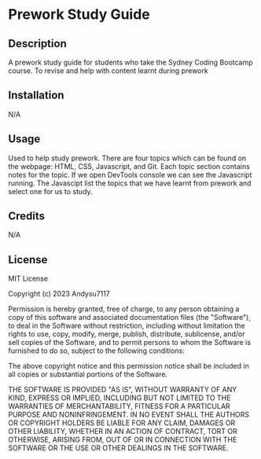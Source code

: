 # Prework Study Guide

## Description
A prework study guide for students who take the Sydney Coding Bootcamp course. To revise and help with content learnt during prework

## Installation

N/A

## Usage

Used to help study prework. There are four topics which can be found on the webpage: HTML, CSS, Javascript, and Git. Each topic section contains notes for the topic. If we open DevTools console we can see the Javascript running. The Javascipt list the topics that we have learnt from prework and select one for us to study.

## Credits

N/A

## License

MIT License

Copyright (c) 2023 Andysu7117

Permission is hereby granted, free of charge, to any person obtaining a copy
of this software and associated documentation files (the "Software"), to deal
in the Software without restriction, including without limitation the rights
to use, copy, modify, merge, publish, distribute, sublicense, and/or sell
copies of the Software, and to permit persons to whom the Software is
furnished to do so, subject to the following conditions:

The above copyright notice and this permission notice shall be included in all
copies or substantial portions of the Software.

THE SOFTWARE IS PROVIDED "AS IS", WITHOUT WARRANTY OF ANY KIND, EXPRESS OR
IMPLIED, INCLUDING BUT NOT LIMITED TO THE WARRANTIES OF MERCHANTABILITY,
FITNESS FOR A PARTICULAR PURPOSE AND NONINFRINGEMENT. IN NO EVENT SHALL THE
AUTHORS OR COPYRIGHT HOLDERS BE LIABLE FOR ANY CLAIM, DAMAGES OR OTHER
LIABILITY, WHETHER IN AN ACTION OF CONTRACT, TORT OR OTHERWISE, ARISING FROM,
OUT OF OR IN CONNECTION WITH THE SOFTWARE OR THE USE OR OTHER DEALINGS IN THE
SOFTWARE.

